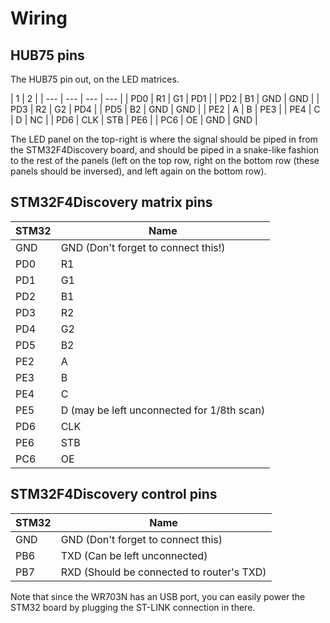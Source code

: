 Wiring
===
HUB75 pins
---
The HUB75 pin out, on the LED matrices.

| 1 | 2 |
| --- | --- | --- | --- |
| PD0 | R1 | G1 | PD1 |
| PD2 | B1 | GND | GND |
| PD3 | R2 | G2 | PD4 |
| PD5 | B2 | GND | GND |
| PE2 | A | B | PE3 |
| PE4 | C | D | NC |
| PD6 | CLK | STB | PE6 |
| PC6 | OE | GND | GND |

The LED panel on the top-right is where the signal should be piped in from the STM32F4Discovery board, and should be piped in a snake-like fashion to the rest of the panels (left on the top row, right on the bottom row (these panels should be inversed), and left again on the bottom row).

STM32F4Discovery matrix pins
---
| STM32 | Name |
| --- | --- |
| GND | GND (Don't forget to connect this!) |
| PD0 | R1 |
| PD1 | G1 |
| PD2 | B1 |
| PD3 | R2 |
| PD4 | G2 |
| PD5 | B2 |
| PE2 | A |
| PE3 | B |
| PE4 | C |
| PE5 | D (may be left unconnected for 1/8th scan) |
| PD6 | CLK |
| PE6 | STB |
| PC6 | OE |

STM32F4Discovery control pins
---
| STM32 | Name |
| --- | --- |
| GND | GND (Don't forget to connect this) |
| PB6 | TXD (Can be left unconnected) |
| PB7 | RXD (Should be connected to router's TXD) |

Note that since the WR703N has an USB port, you can easily power the STM32 board by plugging the ST-LINK connection in there.

